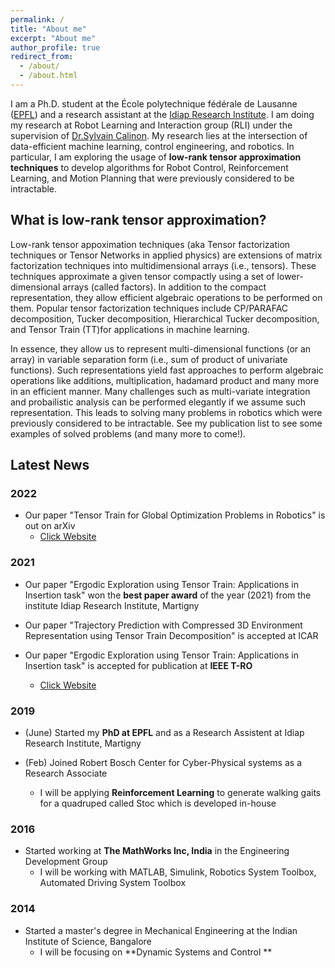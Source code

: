 ```yaml
---
permalink: /
title: "About me"
excerpt: "About me"
author_profile: true
redirect_from: 
  - /about/
  - /about.html
---
```



I am a Ph.D. student at the École polytechnique fédérale de Lausanne ([EPFL](https://www.epfl.ch/en/)) and a research assistant at the [Idiap Research Institute](https://www.idiap.ch/en). I am doing my research at Robot Learning and Interaction group (RLI) under the supervision of [Dr.Sylvain Calinon](https://calinon.ch/).  My research lies at the intersection of data-efficient machine learning, control engineering, and robotics. In particular, I am exploring the usage of **low-rank tensor approximation techniques** to develop algorithms for Robot Control, Reinforcement Learning, and Motion Planning that were previously considered to be intractable. 

## What is low-rank tensor approximation?

Low-rank tensor appoximation techniques (aka Tensor factorization techniques or Tensor Networks in applied physics) are extensions of matrix factorization techniques into multidimensional arrays
(i.e., tensors). These techniques approximate a given tensor compactly using a set of lower-dimensional arrays (called factors). In addition to the compact representation, they allow efficient algebraic operations to be performed on them. Popular tensor factorization techniques include CP/PARAFAC
decomposition, Tucker decomposition, Hierarchical Tucker decomposition, and Tensor Train (TT)for applications in machine learning.

In essence, they allow us to represent multi-dimensional functions (or an array) in variable separation form (i.e., sum of product of univariate functions). Such representations yield fast approaches to perform algebraic operations like additions, multiplication, hadamard product and many more in an efficient manner. Many challenges such as multi-variate integration and probailistic analysis can be performed elegantly if we assume such representation. This leads to solving many problems in robotics which were previously considered to be intractable. See my publication list to see some examples of solved problems (and many more to come!).  
 
## Latest News

### 2022
- Our paper "Tensor Train for Global Optimization Problems in Robotics" is out on arXiv 
  - [Click Website](https://sites.google.com/view/ttgo/home)

### 2021
- Our paper "Ergodic Exploration using Tensor Train: Applications in Insertion task" won the **best paper award** of the year (2021) from the institute Idiap Research Institute, Martigny

- Our paper "Trajectory Prediction with Compressed 3D Environment Representation using Tensor Train Decomposition" is accepted at ICAR  

- Our paper "Ergodic Exploration using Tensor Train: Applications in Insertion task" is accepted for publication at **IEEE T-RO**
  - [Click Website](https://sites.google.com/view/ergodic-exploration/)

### 2019
- (June) Started my **PhD at EPFL** and as a Research Assistent at Idiap Research Institute, Martigny 

- (Feb) Joined Robert Bosch Center for Cyber-Physical systems as a Research Associate
  - I will be applying **Reinforcement Learning** to generate walking gaits for a quadruped called Stoc which is developed in-house

### 2016
- Started working at **The MathWorks Inc, India** in the Engineering Development Group
  - I will be working with MATLAB, Simulink, Robotics System Toolbox, Automated Driving System Toolbox 

### 2014
- Started a master's degree in Mechanical Engineering at the Indian Institute of Science, Bangalore
  - I will be focusing on **Dynamic Systems and Control **
